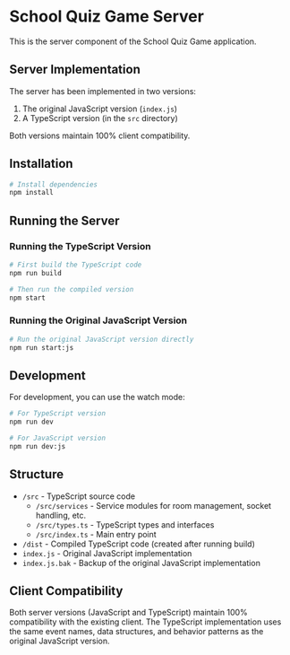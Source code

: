 # School Quiz Game Server

This is the server component of the School Quiz Game application.

## Server Implementation

The server has been implemented in two versions:
1. The original JavaScript version (`index.js`)
2. A TypeScript version (in the `src` directory)

Both versions maintain 100% client compatibility.

## Installation

```bash
# Install dependencies
npm install
```

## Running the Server

### Running the TypeScript Version

```bash
# First build the TypeScript code
npm run build

# Then run the compiled version
npm start
```

### Running the Original JavaScript Version

```bash
# Run the original JavaScript version directly
npm run start:js
```

## Development

For development, you can use the watch mode:

```bash
# For TypeScript version
npm run dev

# For JavaScript version
npm run dev:js
```

## Structure

- `/src` - TypeScript source code
  - `/src/services` - Service modules for room management, socket handling, etc.
  - `/src/types.ts` - TypeScript types and interfaces
  - `/src/index.ts` - Main entry point
- `/dist` - Compiled TypeScript code (created after running build)
- `index.js` - Original JavaScript implementation
- `index.js.bak` - Backup of the original JavaScript implementation

## Client Compatibility

Both server versions (JavaScript and TypeScript) maintain 100% compatibility with the existing client. The TypeScript implementation uses the same event names, data structures, and behavior patterns as the original JavaScript version. 